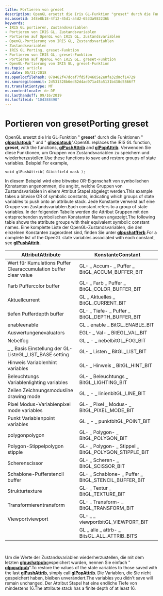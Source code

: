 ```yaml
---
title: Portieren von greset
description: OpenGL ersetzt die Iris GL-Funktion "greset" durch die Funktionen "glpushatpub" und "glpopatpub".
ms.assetid: 348e8b18-4f12-45d1-a4d2-6533a983236b
keywords:
- IRIS GL portieren, Zustandsvariablen
- Portieren von IRIS GL, Zustandsvariablen
- Portieren auf OpenGL von IRIS GL, Zustandsvariablen
- OpenGL-Portierung von IRIS GL, Zustandsvariablen
- Zustandsvariablen
- IRIS GL Porting, greset-Funktion
- Portieren von IRIS GL, greset-Funktion
- Portieren auf OpenGL von IRIS GL, greset-Funktion
- OpenGL-Portierung von IRIS GL, greset-Funktion
ms.topic: article
ms.date: 05/31/2018
ms.openlocfilehash: 078482f47dcaf7fd5f84605e2e0fa32d0cf14729
ms.sourcegitcommit: 2d531328b6ed82d4ad971a45a5131b430c5866f7
ms.translationtype: MT
ms.contentlocale: de-DE
ms.lasthandoff: 09/16/2019
ms.locfileid: "104388490"
---
```

# <a name="porting-greset"></a><span data-ttu-id="e8405-112">Portieren von greset</span><span class="sxs-lookup"><span data-stu-id="e8405-112">Porting greset</span></span>

<span data-ttu-id="e8405-113">OpenGL ersetzt die Iris GL-Funktion " **greset**" durch die Funktionen " [**glpushatpub**](glpushattrib.md) " und " [**glpopatpub**](glpopattrib.md)".</span><span class="sxs-lookup"><span data-stu-id="e8405-113">OpenGL replaces the IRIS GL function, **greset**, with the functions, [**glPushAttrib**](glpushattrib.md) and [**glPopAttrib**](glpopattrib.md).</span></span> <span data-ttu-id="e8405-114">Verwenden Sie diese Funktionen, um Gruppen von Zustandsvariablen zu speichern und wiederherzustellen.</span><span class="sxs-lookup"><span data-stu-id="e8405-114">Use these functions to save and restore groups of state variables.</span></span> <span data-ttu-id="e8405-115">Beispiel:</span><span class="sxs-lookup"><span data-stu-id="e8405-115">For example,</span></span>

``` syntax
void glPushAttrib( GLbitfield mask );
```

<span data-ttu-id="e8405-116">In diesem Beispiel wird eine bitweise OR-Eigenschaft von symbolischen Konstanten angenommen, die angibt, welche Gruppen von Zustandsvariablen in einem Attribut Stapel abgelegt werden.</span><span class="sxs-lookup"><span data-stu-id="e8405-116">This example takes a bitwise OR of symbolic constants, indicating which groups of state variables to push onto an attribute stack.</span></span> <span data-ttu-id="e8405-117">Jede Konstante verweist auf eine Gruppe von Zustandsvariablen.</span><span class="sxs-lookup"><span data-stu-id="e8405-117">Each constant refers to a group of state variables.</span></span> <span data-ttu-id="e8405-118">In der folgenden Tabelle werden die Attribut Gruppen mit den entsprechenden symbolischen Konstanten Namen angezeigt.</span><span class="sxs-lookup"><span data-stu-id="e8405-118">The following table shows the attribute groups with their equivalent symbolic constant names.</span></span> <span data-ttu-id="e8405-119">Eine komplette Liste der OpenGL-Zustandsvariablen, die den einzelnen Konstanten zugeordnet sind, finden Sie unter [**glpushatfferb**](glpushattrib.md).</span><span class="sxs-lookup"><span data-stu-id="e8405-119">For a complete list of the OpenGL state variables associated with each constant, see [**glPushAttrib**](glpushattrib.md).</span></span>



| <span data-ttu-id="e8405-120">Attribut</span><span class="sxs-lookup"><span data-stu-id="e8405-120">Attribute</span></span>                       | <span data-ttu-id="e8405-121">Konstante</span><span class="sxs-lookup"><span data-stu-id="e8405-121">Constant</span></span>                  |
|---------------------------------|---------------------------|
| <span data-ttu-id="e8405-122">Wert für Kumulations Puffer Clear</span><span class="sxs-lookup"><span data-stu-id="e8405-122">accumulation buffer clear value</span></span> | <span data-ttu-id="e8405-123">GL- \_ Accum- \_ Puffer \_ Bit</span><span class="sxs-lookup"><span data-stu-id="e8405-123">GL\_ACCUM\_BUFFER\_BIT</span></span>    |
| <span data-ttu-id="e8405-124">Farb Puffer</span><span class="sxs-lookup"><span data-stu-id="e8405-124">color buffer</span></span>                    | <span data-ttu-id="e8405-125">GL- \_ Farb \_ Puffer \_ Bit</span><span class="sxs-lookup"><span data-stu-id="e8405-125">GL\_COLOR\_BUFFER\_BIT</span></span>    |
| <span data-ttu-id="e8405-126">Aktuell</span><span class="sxs-lookup"><span data-stu-id="e8405-126">current</span></span>                         | <span data-ttu-id="e8405-127">GL \_ Aktuelles \_ Bit</span><span class="sxs-lookup"><span data-stu-id="e8405-127">GL\_CURRENT\_BIT</span></span>          |
| <span data-ttu-id="e8405-128">tiefen Puffer</span><span class="sxs-lookup"><span data-stu-id="e8405-128">depth buffer</span></span>                    | <span data-ttu-id="e8405-129">GL- \_ Tiefe- \_ Puffer \_ Bit</span><span class="sxs-lookup"><span data-stu-id="e8405-129">GL\_DEPTH\_BUFFER\_BIT</span></span>    |
| <span data-ttu-id="e8405-130">enable</span><span class="sxs-lookup"><span data-stu-id="e8405-130">enable</span></span>                          | <span data-ttu-id="e8405-131">GL \_ enable \_ Bit</span><span class="sxs-lookup"><span data-stu-id="e8405-131">GL\_ENABLE\_BIT</span></span>           |
| <span data-ttu-id="e8405-132">Auswertungen</span><span class="sxs-lookup"><span data-stu-id="e8405-132">evaluators</span></span>                      | <span data-ttu-id="e8405-133">EGL- \_ Val- \_ Bit</span><span class="sxs-lookup"><span data-stu-id="e8405-133">EGL\_VAL\_BIT</span></span>             |
| <span data-ttu-id="e8405-134">Nebel</span><span class="sxs-lookup"><span data-stu-id="e8405-134">fog</span></span>                             | <span data-ttu-id="e8405-135">GL \_ - \_ nebelbit</span><span class="sxs-lookup"><span data-stu-id="e8405-135">GL\_FOG\_BIT</span></span>              |
| <span data-ttu-id="e8405-136">\_ \_ Basis Einstellung der GL-Liste</span><span class="sxs-lookup"><span data-stu-id="e8405-136">GL\_LIST\_BASE setting</span></span>          | <span data-ttu-id="e8405-137">GL- \_ Listen \_ Bit</span><span class="sxs-lookup"><span data-stu-id="e8405-137">GL\_LIST\_BIT</span></span>             |
| <span data-ttu-id="e8405-138">Hinweis Variablen</span><span class="sxs-lookup"><span data-stu-id="e8405-138">hint variables</span></span>                  | <span data-ttu-id="e8405-139">GL- \_ Hinweis \_ Bit</span><span class="sxs-lookup"><span data-stu-id="e8405-139">GL\_HINT\_BIT</span></span>             |
| <span data-ttu-id="e8405-140">Beleuchtungs Variablen</span><span class="sxs-lookup"><span data-stu-id="e8405-140">lighting variables</span></span>              | <span data-ttu-id="e8405-141">GL- \_ Beleuchtungs \_ Bit</span><span class="sxs-lookup"><span data-stu-id="e8405-141">GL\_LIGHTING\_BIT</span></span>         |
| <span data-ttu-id="e8405-142">Zeilen Zeichnungsmodus</span><span class="sxs-lookup"><span data-stu-id="e8405-142">line drawing mode</span></span>               | <span data-ttu-id="e8405-143">GL \_ - \_ linienbit</span><span class="sxs-lookup"><span data-stu-id="e8405-143">GL\_LINE\_BIT</span></span>             |
| <span data-ttu-id="e8405-144">Pixel Modus-Variablen</span><span class="sxs-lookup"><span data-stu-id="e8405-144">pixel mode variables</span></span>            | <span data-ttu-id="e8405-145">GL- \_ Pixel \_ Modus- \_ Bit</span><span class="sxs-lookup"><span data-stu-id="e8405-145">GL\_PIXEL\_MODE\_BIT</span></span>      |
| <span data-ttu-id="e8405-146">Punkt Variablen</span><span class="sxs-lookup"><span data-stu-id="e8405-146">point variables</span></span>                 | <span data-ttu-id="e8405-147">GL \_ - \_ punktbit</span><span class="sxs-lookup"><span data-stu-id="e8405-147">GL\_POINT\_BIT</span></span>            |
| <span data-ttu-id="e8405-148">polygon</span><span class="sxs-lookup"><span data-stu-id="e8405-148">polygon</span></span>                         | <span data-ttu-id="e8405-149">GL- \_ Polygon- \_ Bit</span><span class="sxs-lookup"><span data-stu-id="e8405-149">GL\_POLYGON\_BIT</span></span>          |
| <span data-ttu-id="e8405-150">Polygon-Stippel</span><span class="sxs-lookup"><span data-stu-id="e8405-150">polygon stipple</span></span>                 | <span data-ttu-id="e8405-151">GL- \_ Polygon- \_ Stippel \_ Bit</span><span class="sxs-lookup"><span data-stu-id="e8405-151">GL\_POLYGON\_STIPPLE\_BIT</span></span> |
| <span data-ttu-id="e8405-152">Scheren</span><span class="sxs-lookup"><span data-stu-id="e8405-152">scissor</span></span>                         | <span data-ttu-id="e8405-153">GL- \_ Scheren- \_ Bit</span><span class="sxs-lookup"><span data-stu-id="e8405-153">GL\_SCISSOR\_BIT</span></span>          |
| <span data-ttu-id="e8405-154">Schablone-Puffer</span><span class="sxs-lookup"><span data-stu-id="e8405-154">stencil buffer</span></span>                  | <span data-ttu-id="e8405-155">GL- \_ Schablone- \_ Puffer \_ Bit</span><span class="sxs-lookup"><span data-stu-id="e8405-155">GL\_STENCIL\_BUFFER\_BIT</span></span>  |
| <span data-ttu-id="e8405-156">Struktur</span><span class="sxs-lookup"><span data-stu-id="e8405-156">texture</span></span>                         | <span data-ttu-id="e8405-157">GL- \_ Textur \_ Bit</span><span class="sxs-lookup"><span data-stu-id="e8405-157">GL\_TEXTURE\_BIT</span></span>          |
| <span data-ttu-id="e8405-158">Transformieren</span><span class="sxs-lookup"><span data-stu-id="e8405-158">transform</span></span>                       | <span data-ttu-id="e8405-159">GL- \_ Transform- \_ Bit</span><span class="sxs-lookup"><span data-stu-id="e8405-159">GL\_TRANSFORM\_BIT</span></span>        |
| <span data-ttu-id="e8405-160">Viewport</span><span class="sxs-lookup"><span data-stu-id="e8405-160">viewport</span></span>                        | <span data-ttu-id="e8405-161">GL- \_ \_ viewportbit</span><span class="sxs-lookup"><span data-stu-id="e8405-161">GL\_VIEWPORT\_BIT</span></span>         |
|                                 | <span data-ttu-id="e8405-162">GL \_ alle \_ attrb- \_ Bits</span><span class="sxs-lookup"><span data-stu-id="e8405-162">GL\_ALL\_ATTRIB\_BITS</span></span>     |



 

<span data-ttu-id="e8405-163">Um die Werte der Zustandsvariablen wiederherzustellen, die mit dem letzten [**glpushatpub**](glpushattrib.md)gespeichert wurden, nennen Sie einfach " [**glpopatpub**](glpopattrib.md)".</span><span class="sxs-lookup"><span data-stu-id="e8405-163">To restore the values of the state variables to those saved with the last [**glPushAttrib**](glpushattrib.md), simply call [**glPopAttrib**](glpopattrib.md).</span></span> <span data-ttu-id="e8405-164">Die Variablen, die Sie nicht gespeichert haben, bleiben unverändert.</span><span class="sxs-lookup"><span data-stu-id="e8405-164">The variables you didn't save will remain unchanged.</span></span> <span data-ttu-id="e8405-165">Der Attribut Stapel hat eine endliche Tiefe von mindestens 16.</span><span class="sxs-lookup"><span data-stu-id="e8405-165">The attribute stack has a finite depth of at least 16.</span></span>

 

 




